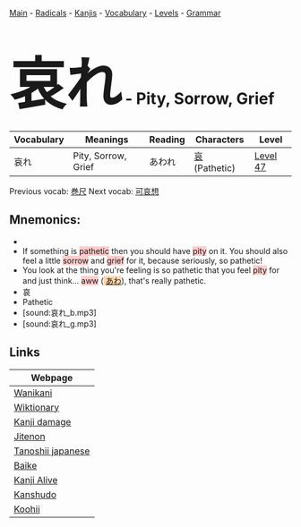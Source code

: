 <style> bigfont {font-size: 100px}</style>
[Main](../README.md) -
[Radicals](../radicals.md) -
[Kanjis](../kanjis.md) -
[Vocabulary](../vocabulary.md) -
[Levels](../levels.md) -
[Grammar](../grammar.md)
# <bigfont> 哀れ</bigfont> - Pity, Sorrow, Grief 

| Vocabulary | Meanings | Reading | Characters | Level |
| --- | --- | --- | --- | --- |
| 哀れ | Pity, Sorrow, Grief | あわれ |  [哀](../kanjis/哀.md) (Pathetic) | [Level 47](../levels/wk_level47.md) |

Previous vocab: [巻尺](巻尺.md) Next vocab: [可哀想](可哀想.md) 

## Mnemonics:

* 
* If something is <span style="background-color:#ffcccb"> pathetic</span> then you should have <span style="background-color:#ffcccb"> pity</span> on it. You should also feel a little <span style="background-color:#ffcccb"> sorrow</span> and <span style="background-color:#ffcccb"> grief</span> for it, because seriously, so pathetic!
* You look at the thing you're feeling is so pathetic that you feel <span style="background-color:#ffcccb"> pity</span> for and just think... <span style="background-color:#ffcccb"> aww</span> (<span style="background-color:#fed8b1"> [あわ](https://jisho.org/search/あわ)</span>), that's really pathetic.
* 哀
* Pathetic
* [sound:哀れ_b.mp3]
* [sound:哀れ_g.mp3]


## Links 

| Webpage |
| --- |
| [Wanikani          ](https://www.wanikani.com/kanji/哀れ) |
| [Wiktionary        ](https://en.wiktionary.org/wiki/哀れ) |
| [Kanji damage      ](http://www.kanjidamage.com/kanji/search?utf8=✓&q=哀れ) |
| [Jitenon           ](https://jitenon.com/kanji/哀れ) |
| [Tanoshii japanese ](https://www.tanoshiijapanese.com/dictionary/kanji.cfm?k=哀れ) |
| [Baike             ](https://baike.baidu.com/item/哀れ) |
| [Kanji Alive       ](https://app.kanjialive.com/哀れ) |
| [Kanshudo          ](https://www.kanshudo.com/searchmn?q=哀れ) |
| [Koohii            ](https://kanji.koohii.com/study/kanji/哀れ) |
